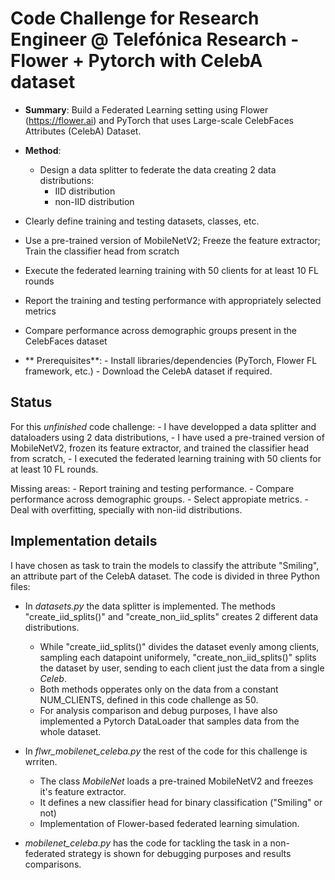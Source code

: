 # Code Challenge for Research Engineer @ Telefónica Research - Flower + Pytorch with CelebA dataset

- **Summary**:
Build a Federated Learning setting using Flower (https://flower.ai) and PyTorch that uses Large-scale CelebFaces Attributes (CelebA) Dataset.

- **Method**:
  - Design a data splitter to federate the data creating 2 data distributions:
    - IID distribution
    - non-IID distribution
- Clearly define training and testing datasets, classes, etc.
- Use a pre-trained version of MobileNetV2; Freeze the feature extractor; Train the classifier head from scratch
- Execute the federated learning training with 50 clients for at least 10 FL rounds
- Report the training and testing performance with appropriately selected metrics
- Compare performance across demographic groups present in the CelebFaces dataset


- ** Prerequisites**:
      - Install libraries/dependencies (PyTorch, Flower FL framework, etc.)
      - Download the CelebA dataset if required.


## Status

For this *unfinished* code challenge:
    - I have developped a data splitter and dataloaders using 2 data distributions,
    - I have used a pre-trained version of MobileNetV2, frozen its feature extractor, and trained the classifier head from scratch, 
    - I executed the federated learning training with 50 clients for at least 10 FL rounds.
    
  Missing areas:  - Report training and testing performance.
                    - Compare performance across demographic groups.
                    - Select appropiate metrics.
                    - Deal with overfitting, specially with non-iid distributions.


## Implementation details

I have chosen as task to train the models to classify the attribute "Smiling", an attribute part of the CelebA dataset.
The code is divided in three Python files:

- In *datasets.py* the data splitter is implemented. The methods "create_iid_splits()" and "create_non_iid_splits" creates 2 different data distributions.
    - While "create_iid_splits()" divides the dataset evenly among clients, sampling each datapoint uniformely, "create_non_iid_splits()" splits the dataset by user, sending to each client just the data from a single *Celeb*.
    - Both methods opperates only on the data from a constant NUM_CLIENTS, defined in this code challenge as 50.
    - For analysis comparison and debug purposes, I have also implemented a Pytorch DataLoader that samples data from the whole dataset.

- In *flwr_mobilenet_celeba.py* the rest of the code for this challenge is wrriten.
    - The class *MobileNet* loads a pre-trained MobileNetV2 and freezes it's feature extractor.
    - It defines a new classifier head for binary classification ("Smiling" or not)
    - Implementation of Flower-based federated learning simulation.
- *mobilenet_celeba.py* has the code for tackling the task in a non-federated strategy is shown for debugging purposes and results comparisons.

